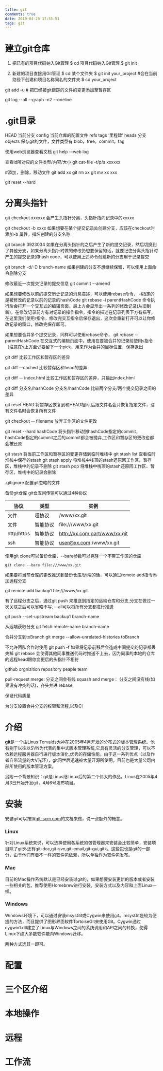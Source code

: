 ```yaml
---
title: git
comments: true
date: 2019-04-26 17:55:51
tags: git
---
```


# 建立git仓库

1. 把已有的项目代码纳入Git管理
$ cd 项目代码纳入Git管理
$ git init

2. 新建的项目直接用Git管理
$ cd 某个文件夹
$ git init your_project #会在当前路径下创建和项目名称同名的文件夹
$ cd your_project

git add -u # 把已经被git跟踪的文件的变更添加至暂存区

git log --all --graph -n2 --oneline


# .git目录

HEAD 当前分支
config 当前仓库的配置文件
refs
	tags ‘里程碑’
	heads 分支
objects 保存git的文件，文件类型有 blob，tree，commit，tag


使用web浏览器查看文档
git help --web log

查看id所对应的文件类型/内容/大小
git cat-file -t/p/s xxxxxx 

#添加，删除，移动文件
git add xx
git rm xx
git mv xx xxx

git reset --hard


# 分离头指针
git checkout xxxxxx 
会产生头指针分离，头指针指向记录中的xxxxx

git checkout -b <new-branch-name> xxxx
如果想要在某个提交记录处创建分支，应该在checkout时添加-b 属性，指名创建的分支名称

git branch <new-branch-name> 3923034
如果在分离头指针的之后产生了新的提交记录，然后切换到了其他分支，如果分离头指针时做的修改仍想要保留的话，就要记住分离头指针时产生的提交记录的hash code，可以使用上述命令创建新的分支用于记录提交


git branch -d/-D branch-name
如果创建的分支不想继续保留，可以使用上面命令删除分支


修改最近一次提交记录的提交信息
git commit --amend


如果想要修改以前的提交历史记录的消息描述，可以使用rebase命令， -i指定的是被修改的记录以前的记录的hashCode
git rebase -i parentHashCode
命令执行后会打开一个交互式的编辑页面，最上方会显示出一系列的修改记录(从旧到新)，在修改记录前方有对记录的操作指令，指令的描述在记录列表下方有描写，在这里我们使用r指令，修改完交互指令后保存退出，这次会重新打开可以让你修改记录的窗口，修改完保存即可。


如果想要合并多个提交记录，同样可以使用rebase命令，
git rebase -i parentHashCode
在交互式的编辑页面中，使用在要被合并的记录前使用s指令（注意在s上方至少要留下一个pick，用来作为合并的目标位置，保存退出



git diff
比较工作区和暂存区的差异

git diff --cached
比较暂存区和head的差异

git diff -- index.html
比较工作区和暂存区的差异，只输出index.html

git diff 分支名/hashCode  分支名/hashCode
比较两个分支/两个提交记录之间的差异


git reset HEAD
将暂存区恢复到和HEAD相同,后跟文件名会只恢复指定文件，没有文件名时会恢复所有文件

git checkout -- filename
放弃工作区的文件更改


git reset --hard hashCode
将头指针移动到hashCode指定的commit，hashCode指定的commit之后的commit都会被抛弃,工作区和暂存区的更改也都会被还原



git stash 
将当前工作区和暂存区的变更存储到临时堆栈中
git stash list
查看临时堆栈中保存的stash
git stash apply
将堆栈中栈顶的stash还原回工作区、暂存区，堆栈中的记录不删除
git stash pop
将堆栈中栈顶的stash还原回工作区、暂存区，堆栈中的记录会删除






.gitignore
配置git忽略的文件





备份git仓库
git仓库间传输可以通过4种协议

| 协议 | 类型| 实例|
|-------|-----|----|
|文件 | 哑协议| /www/xx.git|
|文件 | 智能协议| file:///www/xx.git|
|http/https| 智能协议| http://xx.com:part/www/xx.git|
|ssh | 智能协议| user@xx.com:/www/xx.git|


使用git clone可以备份仓库，--bare参数可以克隆一个不带工作区的仓库
```
git clone --bare file:///www/xx.git
```

如果要将当前仓库的更改推送到备份仓库/远端的话，可以通过remote add指令添加远程分支

git remote add backup1 file:///www/xx.git

有了远程分支之后，通过git push 来推送到指定的远端仓库和分支,分支在做过一次关联之后可以省略不写, --all可以将所有分支都进行推送

git push --set-upstream backup1 branch-name

从远端获取分支
git fetch remote-name branch-name

合并分支到toBranch
git merge --allow-unrelated-histories toBranch


不允许团队合作时使用
git push -f 如果将记录前移后会造成中间提交的记录都丢失掉
git rebase 会使得其他同事推送代码时推送不上去，因为同事的本地的仓库的远程head跟你变更后的头指针不相符





github
orgnizition
	repository
	peaple
	team


pull-request
merge: 分支之间会有线
squash and merge： 分支之间没有线(如果没有冲突的话)，齐头并进
rebase


保证代码质量

为分支设置合并分支的权限和流程,以及CI


# 介绍

**git**是一个由Linus Torvalds大神在2005年4月开发的分布式的版本管理系统。他有别于以往以SVN为代表的集中式版本管理系统,它具有灵活的分支管理，可以不依赖远程服务器自行进行版本演化,优秀的存储性能。由于这一系列优点（以及作者自带流量的大V光环），git问世后迅速被大量开源所使用，目前也是大量公司内部所使用的版本管理方案。

另附一个背景知识：git是Linus继Linux后的第二个伟大的作品，Linus在2005年4月3日开始开发git，4月6号发布项目。

# 安装

安装git可以按照[git-scm.com](https://git-scm.com/downloads)的文档来做，说一点额外的概念。

### Linux
针对Linux系统来说，可以选择使用各系统的包管理器来安装会比较简单，安装项目除了git外还有git-doc,git-svn,git-email,git-gui,gitk。这些包也是git的一部分，由于他们有着不一样的软件包依赖，所以单独作为软件包发布。

### Mac
目前的Mac操作系统默认是已经安装过git的，如果想要安装更新的版本或者安装一些相关的包，推荐使用Homebrew进行安装，安装方式以及内容和上面Linux一样。

### Windows
Windows环境下，可以通过安装msysGit或Cygwin来使用git。msysGit是较为便捷的方法，而且提供了图形界面软件TortoiseGit来使用Git。Cygwin通过cygwin1.dll建立了Linux与Windows之间的系统调用和API之间的转换，使得Linux下绝大多数软件能向Windows迁移。

两种方式选其一即可。


# 配置



# 三个区介绍
# 本地操作
# 远程
# 工作流





























